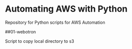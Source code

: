 # Automating AWS with Python

Repository for Python scripts for AWS Automation

##01-webotron

Script to copy local directory to s3
